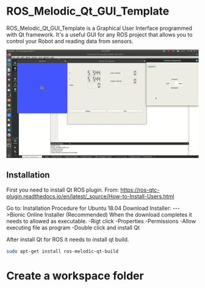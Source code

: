 # ROS_Melodic_Qt_GUI_Template
ROS_Melodic_Qt_GUI_Template is a Graphical User Interface programmed with Qt framework. It's a useful GUI for any ROS project that allows you to control your Robot and reading data from sensors.

![](/resources/gui.gif)


## Installation
First you need to install Qt ROS plugin. 
From:
https://ros-qtc-plugin.readthedocs.io/en/latest/_source/How-to-Install-Users.html

Go to:
Installation Procedure for Ubuntu 18.04
Download Installer:
    --->Bionic Online Installer (Recommended)
When the download completes it needs to allowed as executable.
 -Rigt click
 -Properties
 -Permissions
 -Allow executing file as program
 -Double click and install Qt 
 
After install Qt for ROS it needs to install qt build.
```bash
sudo apt-get install ros-melodic-qt-build
```

# Create a workspace folder
```bash
